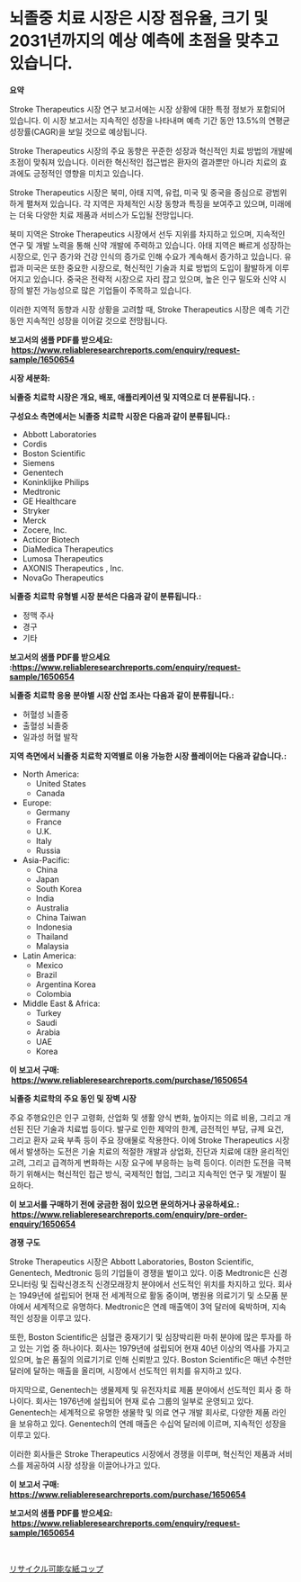 <p><h1>뇌졸중 치료 시장은 시장 점유율, 크기 및 2031년까지의 예상 예측에 초점을 맞추고 있습니다.</h1></p><p><strong>요약</strong></p>
<p><p>Stroke Therapeutics 시장 연구 보고서에는 시장 상황에 대한 특정 정보가 포함되어 있습니다. 이 시장 보고서는 지속적인 성장을 나타내며 예측 기간 동안 13.5%의 연평균 성장률(CAGR)을 보일 것으로 예상됩니다.</p><p>Stroke Therapeutics 시장의 주요 동향은 꾸준한 성장과 혁신적인 치료 방법의 개발에 초점이 맞춰져 있습니다. 이러한 혁신적인 접근법은 환자의 결과뿐만 아니라 치료의 효과에도 긍정적인 영향을 미치고 있습니다.</p><p>Stroke Therapeutics 시장은 북미, 아태 지역, 유럽, 미국 및 중국을 중심으로 광범위하게 펼쳐져 있습니다. 각 지역은 자체적인 시장 동향과 특징을 보여주고 있으며, 미래에는 더욱 다양한 치료 제품과 서비스가 도입될 전망입니다.</p><p>북미 지역은 Stroke Therapeutics 시장에서 선두 지위를 차지하고 있으며, 지속적인 연구 및 개발 노력을 통해 신약 개발에 주력하고 있습니다. 아태 지역은 빠르게 성장하는 시장으로, 인구 증가와 건강 인식의 증가로 인해 수요가 계속해서 증가하고 있습니다. 유럽과 미국은 또한 중요한 시장으로, 혁신적인 기술과 치료 방법의 도입이 활발하게 이루어지고 있습니다. 중국은 전략적 시장으로 자리 잡고 있으며, 높은 인구 밀도와 신약 시장의 발전 가능성으로 많은 기업들이 주목하고 있습니다.</p><p>이러한 지역적 동향과 시장 상황을 고려할 때, Stroke Therapeutics 시장은 예측 기간 동안 지속적인 성장을 이어갈 것으로 전망됩니다.</p></p>
<p><strong>보고서의 샘플 PDF를 받으세요: &nbsp;<a href="https://www.reliableresearchreports.com/enquiry/request-sample/1650654">https://www.reliableresearchreports.com/enquiry/request-sample/1650654</a></strong></p>
<p><strong>시장 세분화:</strong></p>
<p><strong> 뇌졸중 치료학 시장은 개요, 배포, 애플리케이션 및 지역으로 더 분류됩니다. :</strong></p>
<p><strong>구성요소 측면에서는 뇌졸중 치료학 시장은 다음과 같이 분류됩니다.:</strong></p>
<p><ul><li>Abbott Laboratories</li><li>Cordis</li><li>Boston Scientific</li><li>Siemens</li><li>Genentech</li><li>Koninklijke Philips</li><li>Medtronic</li><li>GE Healthcare</li><li>Stryker</li><li>Merck</li><li>Zocere, Inc.</li><li>Acticor Biotech</li><li>DiaMedica Therapeutics</li><li>Lumosa Therapeutics</li><li>AXONIS Therapeutics , Inc.</li><li>NovaGo Therapeutics</li></ul></p>
<p><strong> 뇌졸중 치료학 유형별 시장 분석은 다음과 같이 분류됩니다.:</strong></p>
<p><ul><li>정맥 주사</li><li>경구</li><li>기타</li></ul></p>
<p><strong>보고서의 샘플 PDF를 받으세요 :<a href="https://www.reliableresearchreports.com/enquiry/request-sample/1650654">https://www.reliableresearchreports.com/enquiry/request-sample/1650654</a></strong></p>
<p><strong> 뇌졸중 치료학 응용 분야별 시장 산업 조사는 다음과 같이 분류됩니다.:</strong></p>
<p><ul><li>허혈성 뇌졸중</li><li>출혈성 뇌졸중</li><li>일과성 허혈 발작</li></ul></p>
<p><strong>지역 측면에서 뇌졸중 치료학 지역별로 이용 가능한 시장 플레이어는 다음과 같습니다.:</strong></p>
<p><ul>
    <li>
        North America:
        <ul>
            <li>United States</li>
            <li>Canada</li>
        </ul>
    </li>
    <li>
        Europe:
        <ul>
            <li>Germany</li>
            <li>France</li>
            <li>U.K.</li>
            <li>Italy</li>
            <li>Russia</li>
        </ul>
    </li>
    <li>
        Asia-Pacific:
        <ul>
            <li>China</li>
            <li>Japan</li>
            <li>South Korea</li>
            <li>India</li>
            <li>Australia</li>
            <li>China Taiwan</li>
            <li>Indonesia</li>
            <li>Thailand</li>
            <li>Malaysia</li>
        </ul>
    </li>
    <li>
        Latin America:
        <ul>
            <li>Mexico</li>
            <li>Brazil</li>
            <li>Argentina Korea</li>
            <li>Colombia</li>
        </ul>
    </li>
    <li>
        Middle East & Africa:
        <ul>
            <li>Turkey</li>
            <li>Saudi</li>
            <li>Arabia</li>
            <li>UAE</li>
            <li>Korea</li>
        </ul>
    </li>
    </ul></p>
<p><strong>이 보고서 구매: &nbsp;<a href="https://www.reliableresearchreports.com/purchase/1650654">https://www.reliableresearchreports.com/purchase/1650654</a></strong></p>
<p><strong>뇌졸중 치료학의 주요 동인 및 장벽 시장</strong></p>
<p><p>주요 주행요인은 인구 고령화, 산업화 및 생활 양식 변화, 높아지는 의료 비용, 그리고 개선된 진단 기술과 치료법 등이다. 발구로 인한 제약의 한계, 금전적인 부담, 규제 요건, 그리고 환자 교육 부족 등이 주요 장애물로 작용한다. 이에 Stroke Therapeutics 시장에서 발생하는 도전은 기술 치료의 적절한 개발과 상업화, 진단과 치료에 대한 윤리적인 고려, 그리고 급격하게 변화하는 시장 요구에 부응하는 능력 등이다. 이러한 도전을 극복하기 위해서는 혁신적인 접근 방식, 국제적인 협업, 그리고 지속적인 연구 및 개발이 필요하다.</p></p>
<p><strong>이 보고서를 구매하기 전에 궁금한 점이 있으면 문의하거나 공유하세요.: &nbsp;<a href="https://www.reliableresearchreports.com/enquiry/pre-order-enquiry/1650654">https://www.reliableresearchreports.com/enquiry/pre-order-enquiry/1650654</a></strong></p>
<p><strong>경쟁 구도</strong></p>
<p><p>Stroke Therapeutics 시장은 Abbott Laboratories, Boston Scientific, Genentech, Medtronic 등의 기업들이 경쟁을 벌이고 있다. 이중 Medtronic은 신경모니터링 및 집락신경조직 신경모래장치 분야에서 선도적인 위치를 차지하고 있다. 회사는 1949년에 설립되어 현재 전 세계적으로 활동 중이며, 병원용 의료기기 및 소모품 분야에서 세계적으로 유명하다. Medtronic은 연례 매출액이 3억 달러에 육박하며, 지속적인 성장을 이루고 있다.</p><p>또한, Boston Scientific은 심혈관 중재기기 및 심장박리환 마취 분야에 많은 투자를 하고 있는 기업 중 하나이다. 회사는 1979년에 설립되어 현재 40년 이상의 역사를 가지고 있으며, 높은 품질의 의료기기로 인해 신뢰받고 있다. Boston Scientific은 매년 수천만 달러에 달하는 매출을 올리며, 시장에서 선도적인 위치를 유지하고 있다.</p><p>마지막으로, Genentech는 생물제제 및 유전자치료 제품 분야에서 선도적인 회사 중 하나이다. 회사는 1976년에 설립되어 현재 로슈 그룹의 일부로 운영되고 있다. Genentech는 세계적으로 유명한 생물학 및 의료 연구 개발 회사로, 다양한 제품 라인을 보유하고 있다. Genentech의 연례 매출은 수십억 달러에 이르며, 지속적인 성장을 이루고 있다.</p><p>이러한 회사들은 Stroke Therapeutics 시장에서 경쟁을 이루며, 혁신적인 제품과 서비스를 제공하여 시장 성장을 이끌어나가고 있다.</p></p>
<p><strong>이 보고서 구매: &nbsp; <a href="https://www.reliableresearchreports.com/purchase/1650654">https://www.reliableresearchreports.com/purchase/1650654</a></strong></p>
<p><strong>보고서의 샘플 PDF를 받으세요: &nbsp;<a href="https://www.reliableresearchreports.com/enquiry/request-sample/1650654">https://www.reliableresearchreports.com/enquiry/request-sample/1650654</a></strong><strong></strong></p>
<p>&nbsp;</p>
<p><p><a href="https://github.com/nemesis2824/Market-Research-Report-List-1/blob/main/211860111116.md">リサイクル可能な紙コップ</a></p></p>